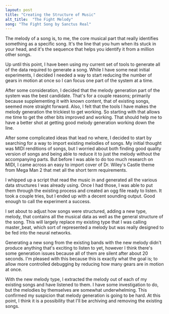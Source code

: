 ```yaml
---
layout: post
title: "Creating the Structure of Music"
alt_title:  "The Fight Melody"
song: "The Fight Song by Sanctus Real"
---
```


The melody of a song is, to me, the core musical part that really identifies
something as a specific song. It's the line that you hum when its stuck in your
head, and it's the sequence that helps you identify it from a million other
songs.

Up until this point, I have been using my current set of tools to generate all
of the data required to generate a song. While I have some neat initial
experiments, I decided I needed a way to start reducing the number of gears in
motion at once so I can focus one part of the system at a time.

After some consideration, I decided that the melody generation part of the
system was the best candidate. That's for a couple reasons; primarily because
supplementing it with known content, that of existing songs, seemed more
straight forward. Also, I felt that the tools I have makes the melody generation
the trickiest to get working. So starting with that allows me time to get the
other bits improved and working. That should help me to have a better shot at
getting good melody generation working down the line.

After some complicated ideas that lead no where, I decided to start by searching
for a way to import existing melodies of songs. My initial thought was MIDI
renditions of songs, but I worried about both finding good quality version of
songs and being able to reduce it to just the melody without the accompanying
parts. But before I was able to do too much research on MIDI, I came across an
easy to import cover of Dr. Wiley's Castle theme from Mega Man 2 that met all
the short term requirements.

I whipped up a script that read the music in and generated all the various data
structures I was already using. Once I had those, I was able to put them through
the existing process and created an ogg file ready to listen. It took a couple
tries, but I ended up with a decent sounding output. Good enough to call the
experiment a success.

I set about to adjust how songs were structured, adding a new type, melody, that
contains all the musical data as well as the general structure of the song. This
will largely replace my existing type that I was calling master_beat, which sort
of represented a melody but was really designed to be fed into the neural
networks.

Generating a new song from the existing bands with the new melody didn't produce
anything that's exciting to listen to yet, however I think there's some
generation issues because all of them are silent after about 20 seconds. I'm
pleased with this because this is exactly what the goal is; to allow more
controlled debugging by reducing how many gears are in motion at once.

With the new melody type, I extracted the melody out of each of my existing
songs and have listened to them. I have some investigation to do, but the
melodies by themselves are somewhat underwhelming. This confirmed my suspicion
that melody generation is going to be hard. At this point, I think it is a
possibility that I'll be archiving and removing the existing songs.
